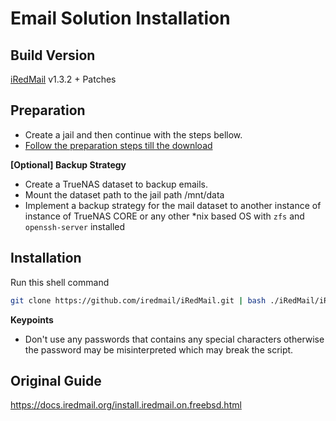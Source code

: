 # Email Solution Installation

## Build Version
[iRedMail](https://www.iredmail.org) v1.3.2 + Patches

## Preparation

* Create a jail and then continue with the steps bellow.
* [Follow the preparation steps till the download](https://docs.iredmail.org/install.iredmail.on.freebsd.html)

**[Optional] Backup Strategy**

* Create a TrueNAS dataset to backup emails.
* Mount the dataset path to the jail path /mnt/data
* Implement a backup strategy for the mail dataset to another instance of instance of TrueNAS CORE or any other *nix based OS with `zfs` and `openssh-server` installed

## Installation

Run this shell command
```bash
git clone https://github.com/iredmail/iRedMail.git | bash ./iRedMail/iRedMail.sh
```

**Keypoints**
* Don't use any passwords that contains any special characters otherwise the password may be misinterpreted which may break the script.


## Original Guide
https://docs.iredmail.org/install.iredmail.on.freebsd.html

